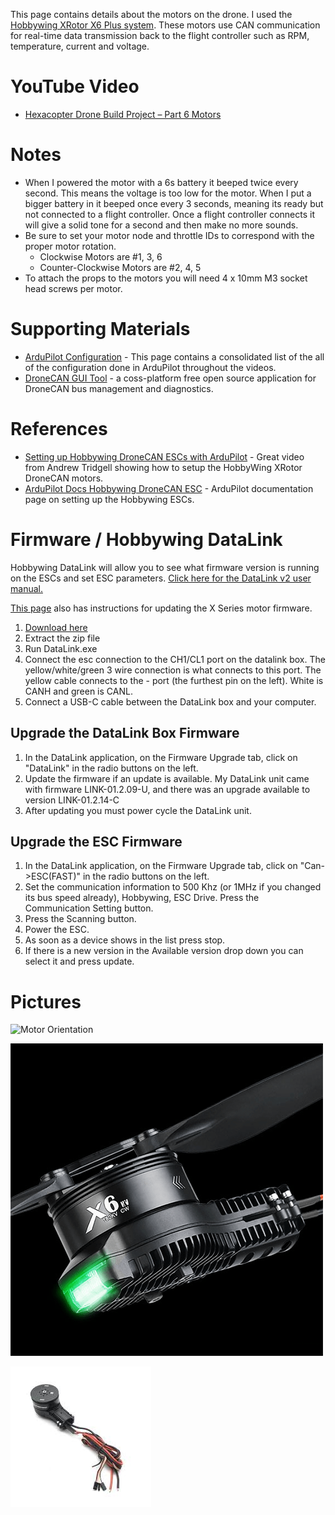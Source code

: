 This page contains details about the motors on the drone. I used the [Hobbywing XRotor X6 Plus system](https://www.hobbywingdirect.com/products/xrotor-x6-plus). These motors use CAN communication for real-time data transmission back to the flight controller such as RPM, temperature, current and voltage.


# YouTube Video
- [Hexacopter Drone Build Project – Part 6 Motors](https://www.youtube.com/XXX)

# Notes
- When I powered the motor with a 6s battery it beeped twice every second. This means the voltage is too low for the motor. When I put a bigger battery in it beeped once every 3 seconds, meaning its ready but not connected to a flight controller. Once a flight controller connects it will give a solid tone for a second and then make no more sounds.
- Be sure to set your motor node and throttle IDs to correspond with the proper motor rotation.
  - Clockwise Motors are #1, 3, 6
  - Counter-Clockwise Motors are #2, 4, 5
- To attach the props to the motors you will need 4 x 10mm M3 socket head screws per motor.

# Supporting Materials
- [ArduPilot Configuration](../ArduPilot-Config/ArduPilot-Config.md) - This page contains a consolidated list of the all of the configuration done in ArduPilot throughout the videos.
- [DroneCAN GUI Tool](https://dronecan.github.io/GUI_Tool/Overview/) - a coss-platform free open source application for DroneCAN bus management and diagnostics.

# References 
- [Setting up Hobbywing DroneCAN ESCs with ArduPilot](https://www.youtube.com/watch?v=2fQBczEFnO8) - Great video from Andrew Tridgell showing how to setup the HobbyWing XRotor DroneCAN motors.
- [ArduPilot Docs Hobbywing DroneCAN ESC](https://ardupilot.org/copter/docs/common-hobbywing-dronecan-esc.html) - ArduPilot documentation page on setting up the Hobbywing ESCs.


# Firmware / Hobbywing DataLink
Hobbywing DataLink will allow you to see what firmware version is running on the ESCs and set ESC parameters. [Click here for the DataLink v2 user manual.](https://support.hobbywingdirect.com/hc/en-us/article_attachments/21956106298003)

[This page](https://support.hobbywingdirect.com/hc/en-us/articles/20205555624979-X-Series-Firmware-Update-Instructions) also has instructions for updating the X Series motor firmware.

1. [Download here](https://www.hobbywing.com/en/service/application.html?id=3)
1. Extract the zip file
1. Run DataLink.exe
1. Connect the esc connection to the CH1/CL1 port on the datalink box. The  yellow/white/green 3 wire connection is what connects to this port. The yellow cable connects to the - port (the furthest pin on the left). White is CANH and green is CANL.
1. Connect a USB-C cable between the DataLink box and your computer.


## Upgrade the DataLink Box Firmware
1. In the DataLink application, on the Firmware Upgrade tab, click on "DataLink" in the radio buttons on the left.
1. Update the firmware if an update is available. My DataLink unit came with firmware LINK-01.2.09-U, and there was an upgrade available to version LINK-01.2.14-C
1. After updating you must power cycle the DataLink unit. 


## Upgrade the ESC Firmware
1. In the DataLink application, on the Firmware Upgrade tab, click on "Can->ESC(FAST)" in the radio buttons on the left.
1. Set the communication information to 500 Khz (or 1MHz if you changed its bus speed already), Hobbywing, ESC Drive. Press the Communication Setting button.
1. Press the Scanning button.
1. Power the ESC.
1. As soon as a device shows in the list press stop.
1. If there is a new version in the Available version drop down you can select it and press update.


# Pictures
![Motor Orientation](./images/motor-orientation.avif)

![Motor](./images/motor1.png)

![Motor](./images/motor2.jpg)